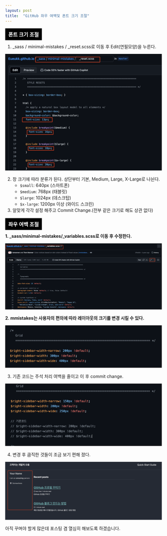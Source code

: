 ```yaml
---
layout: post
title:  "GitHub 좌우 여백및 폰트 크기 조절"
---
```


<style>
.custom-heading {
  background-color: black;
  color: white;
  padding: 10px;
  position: relative;
}

.custom-heading::after {
  content: "";
  display: block;
  width: 100%;
  height: 2px;
  background-color: white;
  position: absolute;
  bottom: 0;
  left: 0;
}
</style>

### <span class="custom-heading">폰트 크기 조절</span><br>

1. _sass / minimal-mistakes / _reset.scss로 이동 후 Edit(연필모양)을 누른다.

![Untitled](https://github.com/Eueukk/Eueukk.github.io/raw/master/_posts/2024-07-14-GitHubBlog%20Sidebar%26%20fontSize%20edit%20Img/Untitled.png)

2. 창 크기에 따라 분류가 된다. 상단부터 기본, Medium, Large, X-Large로 나뉜다.
    - `$small`: 640px (스마트폰)
    - `$medium`: 768px (태블릿)
    - `$large`: 1024px (데스크탑)
    - `$x-large`: 1200px 이상 (와이드 스크린)
3. 알맞게 각각 설정 해주고 Commit Change.(전부 같은 크기로 해도 상관 없다)<br>

### <span class="custom-heading">좌우 여백 조절</span><br>

**1. _sass/minimal-mistakes/_variables.scss로 이동 후 수정한다.**

![Untitled](https://github.com/Eueukk/Eueukk.github.io/raw/master/_posts/2024-07-14-GitHubBlog%20Sidebar%26%20fontSize%20edit%20Img/Untitled%201.png)

**2. mmistakes는 사용자의 편의에 따라 레이아웃의 크기를 변경 시킬 수 있다.**

![Untitled](https://github.com/Eueukk/Eueukk.github.io/raw/master/_posts/2024-07-14-GitHubBlog%20Sidebar%26%20fontSize%20edit%20Img/Untitled%202.png)

3. 기존 코드는 주석 처리 여백을 줄이고 이 후 commit change.

![Untitled](https://github.com/Eueukk/Eueukk.github.io/raw/master/_posts/2024-07-14-GitHubBlog%20Sidebar%26%20fontSize%20edit%20Img/Untitled%203.png)

4. 변경 후 큼직한 것들이 조금 보기 편해 졌다.

![Untitled](https://github.com/Eueukk/Eueukk.github.io/raw/master/_posts/2024-07-14-GitHubBlog%20Sidebar%26%20fontSize%20edit%20Img/Untitled%204.png)


아직 꾸며야 할게 많은데 포스팅 겸 열심히 해보도록 하겠습니다.

